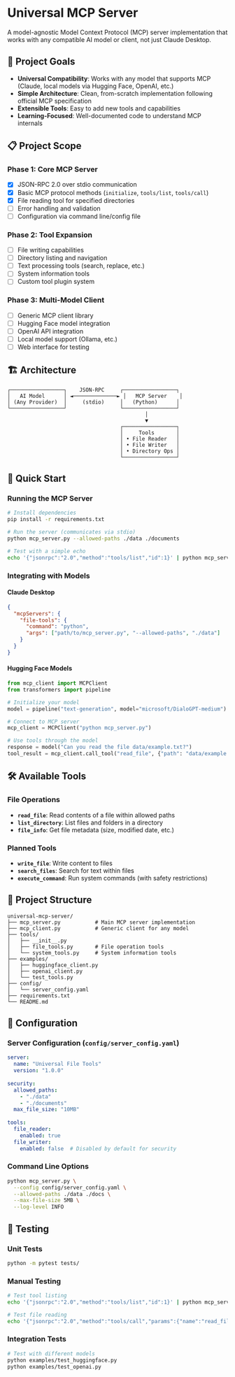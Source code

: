 # Universal MCP Server

A model-agnostic Model Context Protocol (MCP) server implementation that works with any compatible AI model or client, not just Claude Desktop.

## 🎯 Project Goals

- **Universal Compatibility**: Works with any model that supports MCP (Claude, local models via Hugging Face, OpenAI, etc.)
- **Simple Architecture**: Clean, from-scratch implementation following official MCP specification
- **Extensible Tools**: Easy to add new tools and capabilities
- **Learning-Focused**: Well-documented code to understand MCP internals

## 📋 Project Scope

### Phase 1: Core MCP Server
- [x] JSON-RPC 2.0 over stdio communication
- [x] Basic MCP protocol methods (`initialize`, `tools/list`, `tools/call`)
- [x] File reading tool for specified directories
- [ ] Error handling and validation
- [ ] Configuration via command line/config file

### Phase 2: Tool Expansion
- [ ] File writing capabilities
- [ ] Directory listing and navigation
- [ ] Text processing tools (search, replace, etc.)
- [ ] System information tools
- [ ] Custom tool plugin system

### Phase 3: Multi-Model Client
- [ ] Generic MCP client library
- [ ] Hugging Face model integration
- [ ] OpenAI API integration
- [ ] Local model support (Ollama, etc.)
- [ ] Web interface for testing

## 🏗️ Architecture

```
┌─────────────────┐    JSON-RPC     ┌─────────────────┐
│   AI Model      │ ◄──────────────► │   MCP Server    │
│ (Any Provider)  │     (stdio)     │   (Python)      │
└─────────────────┘                 └─────────────────┘
                                            │
                                            ▼
                                    ┌─────────────────┐
                                    │     Tools       │
                                    │ • File Reader   │
                                    │ • File Writer   │
                                    │ • Directory Ops │
                                    └─────────────────┘
```

## 🚀 Quick Start

### Running the MCP Server

```bash
# Install dependencies
pip install -r requirements.txt

# Run the server (communicates via stdio)
python mcp_server.py --allowed-paths ./data ./documents

# Test with a simple echo
echo '{"jsonrpc":"2.0","method":"tools/list","id":1}' | python mcp_server.py
```

### Integrating with Models

#### Claude Desktop
```json
{
  "mcpServers": {
    "file-tools": {
      "command": "python",
      "args": ["path/to/mcp_server.py", "--allowed-paths", "./data"]
    }
  }
}
```

#### Hugging Face Models
```python
from mcp_client import MCPClient
from transformers import pipeline

# Initialize your model
model = pipeline("text-generation", model="microsoft/DialoGPT-medium")

# Connect to MCP server
mcp_client = MCPClient("python mcp_server.py")

# Use tools through the model
response = model("Can you read the file data/example.txt?")
tool_result = mcp_client.call_tool("read_file", {"path": "data/example.txt"})
```

## 🛠️ Available Tools

### File Operations
- **`read_file`**: Read contents of a file within allowed paths
- **`list_directory`**: List files and folders in a directory
- **`file_info`**: Get file metadata (size, modified date, etc.)

### Planned Tools
- **`write_file`**: Write content to files
- **`search_files`**: Search for text within files
- **`execute_command`**: Run system commands (with safety restrictions)

## 📁 Project Structure

```
universal-mcp-server/
├── mcp_server.py           # Main MCP server implementation
├── mcp_client.py           # Generic client for any model
├── tools/
│   ├── __init__.py
│   ├── file_tools.py       # File operation tools
│   └── system_tools.py     # System information tools
├── examples/
│   ├── huggingface_client.py
│   ├── openai_client.py
│   └── test_tools.py
├── config/
│   └── server_config.yaml
├── requirements.txt
└── README.md
```

## 🔧 Configuration

### Server Configuration (`config/server_config.yaml`)
```yaml
server:
  name: "Universal File Tools"
  version: "1.0.0"
  
security:
  allowed_paths:
    - "./data"
    - "./documents"
  max_file_size: "10MB"
  
tools:
  file_reader:
    enabled: true
  file_writer:
    enabled: false  # Disabled by default for security
```

### Command Line Options
```bash
python mcp_server.py \
  --config config/server_config.yaml \
  --allowed-paths ./data ./docs \
  --max-file-size 5MB \
  --log-level INFO
```

## 🧪 Testing

### Unit Tests
```bash
python -m pytest tests/
```

### Manual Testing
```bash
# Test tool listing
echo '{"jsonrpc":"2.0","method":"tools/list","id":1}' | python mcp_server.py

# Test file reading
echo '{"jsonrpc":"2.0","method":"tools/call","params":{"name":"read_file","arguments":{"path":"data/test.txt"}},"id":2}' | python mcp_server.py
```

### Integration Tests
```bash
# Test with different models
python examples/test_huggingface.py
python examples/test_openai.py
```